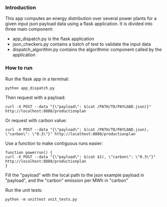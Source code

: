 ### Introduction
This app computes an energy distribution over several power plants for a given input json payload data
using a flask application. It is divided into three main component:

* app_dispatch.py is the flask application
* json_checkers.py contains a batch of test to validate the input data
* dispatch_algorithm.py contains the algorithmic component called by the application

### How to run
Run the flask app in a terminal:
```
python app_dispatch.py
```

Then request with a payload:
```
curl -X POST --data "{\"payload\": $(cat /PATH/TO/PAYLOAD.json)}" http://localhost:8888/productionplan
```

Or request with carbon value:
```
curl -X POST --data "{\"payload\": $(cat /PATH/TO/PAYLOAD.json), \"carbon\": \"0.3\"}" http://localhost:8888/productionplan
```

Use a function to make contiguous runs easier:
```
function powerrun() {
curl -X POST --data "{\"payload\": $(cat $1), \"carbon\": \"0.3\"}" http://localhost:8888/productionplan
}
```

Fill the "payload" with the local path to the json example payload in "payload",
and the "carbon" emission per MWh in "carbon" 

Run the unit tests:
```
python -m unittest unit_tests.py
```